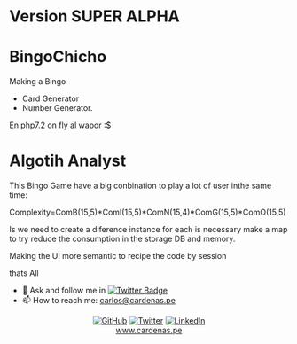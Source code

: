 # Version SUPER ALPHA 

# BingoChicho
Making a Bingo

- Card Generator
- Number Generator.

En php7.2 on fly al wapor :$

# Algotih Analyst 

This Bingo Game have a big conbination to play a lot of user inthe same time:

Complexity=ComB(15,5)*ComI(15,5)*ComN(15,4)*ComG(15,5)*ComO(15,5) 

Is we need to create a diference instance for each is necessary make a map to try reduce the consumption in the storage DB and memory.

Making the UI more semantic to recipe the code by session


thats All

- 💬 Ask and follow me in  [![Twitter Badge](https://img.shields.io/badge/-@unimauro-1ca0f1?style=flat-square&labelColor=1ca0f1&logo=twitter&logoColor=white&link=https://twitter.com/unimauro)](https://twitter.com/unimauro)
- 📫 How to reach me: carlos@cardenas.pe

<p align="center"=>
	<a href="https://github.com/unimauro"><img src="https://img.shields.io/github/followers/unimauro.svg?label=GitHub&style=social" alt="GitHub"></a>
	<a href="https://twitter.com/unimauro"><img src="https://img.shields.io/twitter/follow/unimauro?label=Twitter&style=social" alt="Twitter"></a>
	<a href="https://www.linkedin.com/in/carloscardenasf/"><img src="https://img.shields.io/badge/LinkedIn--_.svg?style=social&logo=linkedin" alt="LinkedIn"></a>
<br/><a href="https://www.cardenas.pe/">www.cardenas.pe</a>
</p>
